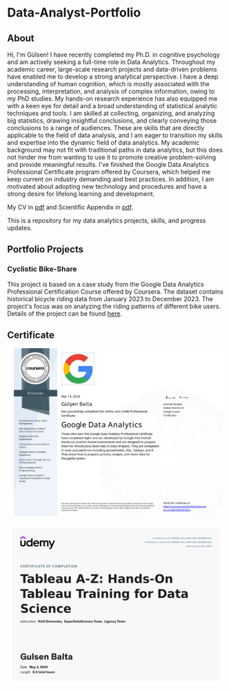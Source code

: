 # Data-Analyst-Portfolio
<h2>About</h2>
<p>Hi, I'm Gülsen! I have recently completed my Ph.D. in cognitive psychology and am actively seeking a full-time role in Data Analytics. Throughout my academic career, large-scale research projects and data-driven problems have enabled me to develop a strong analytical perspective. I have a deep understanding of human cognition, which is mostly associated with the processing, interpretation, and analysis of complex information, owing to my PhD studies. My hands-on research experience has also equipped me with a keen eye for detail and a broad understanding of statistical analytic techniques and tools. I am skilled at collecting, organizing, and analyzing big statistics, drawing insightful conclusions, and clearly conveying those conclusions to a range of audiences. These are skills that are directly applicable to the field of data analysis, and I am eager to transition my skills and expertise into the dynamic field of data analytics. My academic background may not fit with traditional paths in data analytics, but this does not hinder me from wanting to use it to promote creative problem-solving and provide meaningful results. I've finished the Google Data Analytics Professional Certificate program offered by Coursera, which helped me keep current on industry demanding and best practices. In addition, I am motivated about adopting new technology and procedures and have a strong desire for lifelong learning and development.</p>

My CV in [pdf](https://github.com/gulsenblt/Data-Analyst-Portfolio/blob/346f9fe7c8e67095508086c432155c06b688c364/CV.pdf) and Scientific Appendix in [pdf](https://github.com/gulsenblt/Data-Analyst-Portfolio/blob/main/Scientific%20Appendix.pdf).

This is a repository for my data analytics projects, skills, and progress updates.

<h2>Portfolio Projects</h2>

 <h3>Cyclistic Bike-Share</h3>
 
This project is based on a case study from the Google Data Analytics Professional Certification Course offered by Coursera. The dataset contains historical bicycle riding data from January 2023 to December 2023. The project's focus was on analyzing the riding patterns of different bike users. Details of the project can be found [here](https://github.com/gulsenblt/Data-Analyst-Portfolio/tree/main/Cyclistic%20bike-share).

<h2>Certificate</h2>

![](https://github.com/gulsenblt/Data-Analyst-Portfolio/blob/e84deb5cc6a1733c2689ca540bbc4f8ed3940c52/Google%20Data%20Analytics.svg)

![](https://github.com/gulsenblt/Data-Analyst-Portfolio/blob/de0fb0fd56a831e2cf4b1bcf60138edfddd87a89/Tableau.svg)
